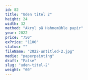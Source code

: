 ```yaml
---
id: 82
title: "Uden titel 2"
height: 24
width: 32
method: "Akryl på Hahnemühle papir"
year: 2022
price: "750"
exPrice: "1100"
status: ""
fileName: "2022-untitled-2.jpg"
medie: "paperpainting"
draft: "False"
slug: "uden-titel-2"
weight: "60"
---
```

